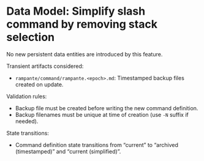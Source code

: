 # Data Model: Simplify slash command by removing stack selection

No new persistent data entities are introduced by this feature.

Transient artifacts considered:
- `rampante/command/rampante.<epoch>.md`: Timestamped backup files created on update.

Validation rules:
- Backup file must be created before writing the new command definition.
- Backup filenames must be unique at time of creation (use `-N` suffix if needed).

State transitions:
- Command definition state transitions from “current” to “archived (timestamped)” and “current (simplified)”.
